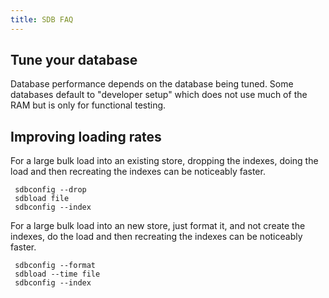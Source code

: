 ```yaml
---
title: SDB FAQ
---
```


## Tune your database

Database performance depends on the database being tuned. Some
databases default to "developer setup" which does not use much of
the RAM but is only for functional testing.

## Improving loading rates
For a large bulk load into an existing store, dropping the indexes,
doing the load and then recreating the indexes can be noticeably
faster.

     sdbconfig --drop
     sdbload file
     sdbconfig --index

For a large bulk load into an new store, just format it, and not
create the indexes, do the load and then recreating the indexes can
be noticeably faster.

     sdbconfig --format
     sdbload --time file
     sdbconfig --index
